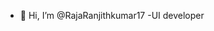 - 👋 Hi, I’m @RajaRanjithkumar17
-UI developer 


<!---
RajaRanjithkumar17/RajaRanjithkumar17 is a ✨ special ✨ repository because its `README.md` (this file) appears on your GitHub profile.
You can click the Preview link to take a look at your changes.
--->
